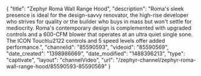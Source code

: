 {
    "title": "Zephyr Roma Wall Range Hood",
    "description": "Roma's sleek presence is ideal for the design-savvy renovator, the high-rise developer who strives for quality or the builder who buys in mass but won't settle for mediocrity. Roma's contemporary design is complemented with upgraded controls and a 600-CFM blower that operates at an ultra quiet single sone. The ICON Touch\u2122 controls and 5 speed levels offer added performance.",
    "channelid": "85590593",
    "videoid": "85590569",
    "date_created": "1398986669",
    "date_modified": "1488396213",
    "type": "captivate",
    "layout": "channelVideo",
    "url": "\/zephyr-channel\/zephyr-roma-wall-range-hood\/85590593-85590569"
}